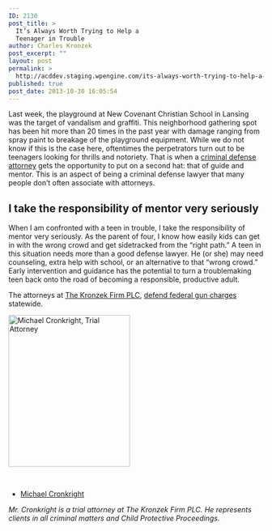 ```yaml
---
ID: 2130
post_title: >
  It’s Always Worth Trying to Help a
  Teenager in Trouble
author: Charles Kronzek
post_excerpt: ""
layout: post
permalink: >
  http://acddev.staging.wpengine.com/its-always-worth-trying-to-help-a-teenager-in-trouble.html
published: true
post_date: 2013-10-30 16:05:54
---
```

Last week, the playground at New Covenant Christian School in Lansing was the target of vandalism and graffiti. This neighborhood gathering spot has been hit more than 20 times in the past year with damage ranging from spray paint to breakage of the playground equipment. While we do not know if this is the case here, oftentimes the perpetrators turn out to be teenagers looking for thrills and notoriety. That is when a <a href="http://acddev.staging.wpengine.com/About-Us.html" target="_blank">criminal defense attorney</a> gets the opportunity to put on a second hat: that of guide and mentor. This is an aspect of being a criminal defense lawyer that many people don’t often associate with attorneys.

<h2>I take the responsibility of mentor very seriously</h2>

When I am confronted with a teen in trouble, I take the responsibility of mentor very seriously. As the parent of four, I know how easily kids can get in with the wrong crowd and get sidetracked from the “right path.” A teen in this situation needs more than a good defense lawyer. He (or she) may need counseling, extra help with school, or an alternative to that “wrong crowd.” Early intervention and guidance has the potential to turn a troublemaking teen back onto the road of becoming a responsible, productive adult.

The attorneys at <a href="http://acddev.staging.wpengine.com/" target="_blank">The Kronzek Firm PLC</a>, <a href="http://acddev.staging.wpengine.com/Gun-Right-Restoration.html" target="_blank">defend federal gun charges</a> statewide.

<img class="alignleft" src="http://acddev.staging.wpengine.com/wp-content/uploads/2014/03/MJC-3.7.14-240x300.jpg" alt="Michael Cronkright, Trial Attorney" width="240" height="300" />

&nbsp;

- <a href="http://acddev.staging.wpengine.com/Trial-Attorneys.html#1">Michael Cronkright</a>

<em>Mr. Cronkright is a trial attorney at The Kronzek Firm PLC. He represents clients in all criminal matters and Child Protective Proceedings.</em>